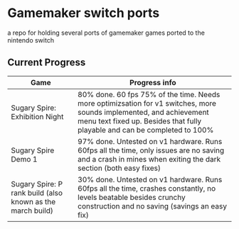 # Gamemaker switch ports

a repo for holding several ports of gamemaker games ported to the nintendo switch

## Current Progress
| Game | Progress info |
| ------------- | ------------- |
| Sugary Spire: Exhibition Night | 80% done. 60 fps 75% of the time. Needs more optimizsation for v1 switches, more sounds implemented, and achievement menu text fixed up. Besides that fully playable and can be completed to 100%|
| Sugary Spire Demo 1 | 97% done. Untested on v1 hardware. Runs 60fps all the time, only issues are no saving and a crash in mines when exiting the dark section (both easy fixes)|
| Sugary Spire: P rank build (also known as the march build) | 30% done. Untested on v1 hardware. Runs 60fps all the time, crashes constantly, no levels beatable besides crunchy construction and no saving (savings an easy fix)|
